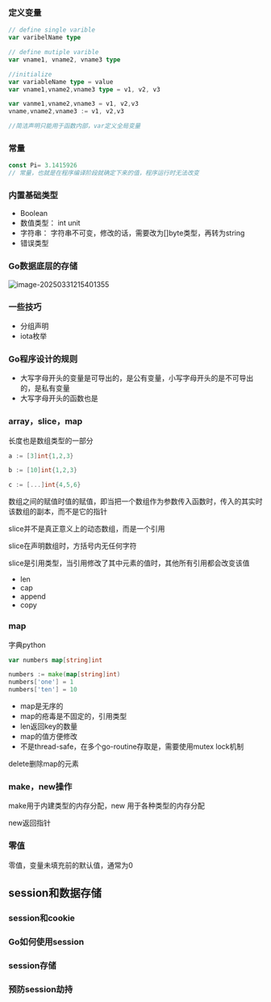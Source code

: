 ### 定义变量

```go
// define single varible
var varibelName type

// define mutiple varible
var vname1, vname2, vname3 type

//initialize
var variableName type = value
var vname1,vname2,vname3 type = v1, v2, v3

var vanme1,vname2,vname3 = v1, v2,v3
vname,vname2,vname3 := v1, v2,v3

//简洁声明只能用于函数内部，var定义全局变量
```



### 常量

```go
const Pi= 3.1415926
// 常量，也就是在程序编译阶段就确定下来的值，程序运行时无法改变
```

### 内置基础类型

- Boolean
- 数值类型： int unit
- 字符串： 字符串不可变，修改的话，需要改为[]byte类型，再转为string
- 错误类型



### Go数据底层的存储

![image-20250331215401355](https://raw.githubusercontent.com/JoeyXXia/MyPictureData/main/image-20250331215401355.png)

### 一些技巧

- 分组声明
- iota枚举

### Go程序设计的规则

- 大写字母开头的变量是可导出的，是公有变量，小写字母开头的是不可导出的，是私有变量
- 大写字母开头的函数也是



### array，slice，map

长度也是数组类型的一部分

```go
a := [3]int{1,2,3}

b := [10]int{1,2,3}

c := [...]int{4,5,6}

```

数组之间的赋值时值的赋值，即当把一个数组作为参数传入函数时，传入的其实时该数组的副本，而不是它的指针

slice并不是真正意义上的动态数组，而是一个引用

slice在声明数组时，方括号内无任何字符

slice是引用类型，当引用修改了其中元素的值时，其他所有引用都会改变该值

- len
- cap
- append
- copy



### map

字典python

```go
var numbers map[string]int

numbers := make(map[string]int)
numbers['one'] = 1
numbers['ten'] = 10
```

- map是无序的
- map的疮毒是不固定的，引用类型
- len返回key的数量
- map的值方便修改
- 不是thread-safe，在多个go-routine存取是，需要使用mutex lock机制

delete删除map的元素

### make，new操作

make用于内建类型的内存分配，new 用于各种类型的内存分配

new返回指针



### 零值

零值，变量未填充前的默认值，通常为0





## session和数据存储

### session和cookie

### Go如何使用session

### session存储

### 预防session劫持









